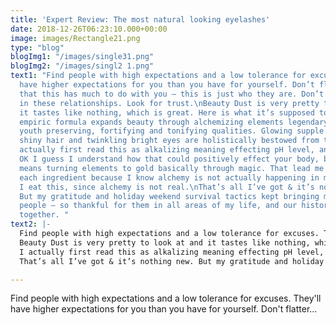 ```yaml
---
title: 'Expert Review: The most natural looking eyelashes'
date: 2018-12-26T06:23:10.000+00:00
image: images/Rectangle21.png
type: "blog"
blogImg1: "/images/single31.png"
blogImg2: "/images/singl2 1.png"
text1: "Find people with high expectations and a low tolerance for excuses. They’ll
  have higher expectations for you than you have for yourself. Don’t flatter yourself
  that this has much to do with you – this is just who they are. Don’t look for “nice”
  in these relationships. Look for trust.\nBeauty Dust is very pretty to look at and
  it tastes like nothing, which is great. Here is what it’s supposed to do: This ancient
  empiric formula expands beauty through alchemizing elements legendary for their
  youth preserving, fortifying and tonifying qualities. Glowing supple skin, lustrous
  shiny hair and twinkling bright eyes are holistically bestowed from the inside out.\nI
  actually first read this as alkalizing meaning effecting pH level, and I was like,
  OK I guess I understand how that could positively effect your body, but alchemizing
  means turning elements to gold basically through magic. That lead me to research
  each ingredient because I know alchemy is not actually happening in my body when
  I eat this, since alchemy is not real.\nThat’s all I’ve got & it’s nothing new.
  But my gratitude and holiday weekend survival tactics kept bringing me back to these
  people – so thankful for them in all areas of my life, and our history & future
  together. "
text2: |-
  Find people with high expectations and a low tolerance for excuses. They’ll have higher expectations for you than you have for yourself. Don’t flatter yourself that this has much to do with you – this is just who they are. Don’t look for “nice” in these relationships. Look for trust.
  Beauty Dust is very pretty to look at and it tastes like nothing, which is great. Here is what it’s supposed to do: This ancient empiric formula expands beauty through alchemizing elements legendary for their youth preserving, fortifying and tonifying qualities. Glowing supple skin, lustrous shiny hair and twinkling bright eyes are holistically bestowed from the inside out.
  I actually first read this as alkalizing meaning effecting pH level, and I was like, OK I guess I understand how that could positively effect your body, but alchemizing means turning elements to gold basically through magic. That lead me to research each ingredient because I know alchemy is not actually happening in my body when I eat this, since alchemy is not real.
  That’s all I’ve got & it’s nothing new. But my gratitude and holiday weekend survival tactics kept bringing me back to these people – so thankful for them in all areas of my life, and our history & future together.

---
```

Find people with high expectations and a low tolerance for excuses. They'll have higher expectations for you than you have for yourself. Don't flatter...